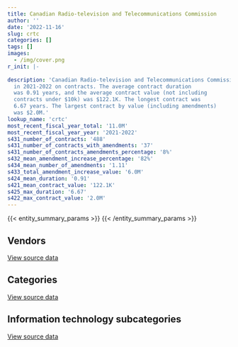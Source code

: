 ```yaml
---
title: Canadian Radio-television and Telecommunications Commission
author: ''
date: '2022-11-16'
slug: crtc
categories: []
tags: []
images:
  - /img/cover.png
r_init: |-
  
description: 'Canadian Radio-television and Telecommunications Commission spent an estimated $11.0M
  in 2021-2022 on contracts. The average contract duration
  was 0.91 years, and the average contract value (not including
  contracts under $10k) was $122.1K. The longest contract was
  6.67 years. The largest contract by value (including amendments)
  was $2.0M.'
lookup_name: 'crtc'
most_recent_fiscal_year_total: '11.0M'
most_recent_fiscal_year_year: '2021-2022'
s431_number_of_contracts: '488'
s431_number_of_contracts_with_amendments: '37'
s431_number_of_contracts_amendments_percentage: '8%'
s432_mean_amendment_increase_percentage: '82%'
s434_mean_number_of_amendments: '1.11'
s433_total_amendment_increase_value: '6.0M'
s424_mean_duration: '0.91'
s421_mean_contract_value: '122.1K'
s425_max_duration: '6.67'
s422_max_contract_value: '2.0M'
---
```


<script src="/rmarkdown-libs/htmlwidgets/htmlwidgets.js"></script>
<link href="/rmarkdown-libs/datatables-css/datatables-crosstalk.css" rel="stylesheet" />
<script src="/rmarkdown-libs/datatables-binding/datatables.js"></script>
<script src="/rmarkdown-libs/jquery/jquery-3.6.0.min.js"></script>
<link href="/rmarkdown-libs/dt-core-bootstrap/css/dataTables.bootstrap.min.css" rel="stylesheet" />
<link href="/rmarkdown-libs/dt-core-bootstrap/css/dataTables.bootstrap.extra.css" rel="stylesheet" />
<script src="/rmarkdown-libs/dt-core-bootstrap/js/jquery.dataTables.min.js"></script>
<script src="/rmarkdown-libs/dt-core-bootstrap/js/dataTables.bootstrap.min.js"></script>
<link href="/rmarkdown-libs/crosstalk/css/crosstalk.min.css" rel="stylesheet" />
<script src="/rmarkdown-libs/crosstalk/js/crosstalk.min.js"></script>
<script src="/rmarkdown-libs/htmlwidgets/htmlwidgets.js"></script>
<link href="/rmarkdown-libs/datatables-css/datatables-crosstalk.css" rel="stylesheet" />
<script src="/rmarkdown-libs/datatables-binding/datatables.js"></script>
<script src="/rmarkdown-libs/jquery/jquery-3.6.0.min.js"></script>
<link href="/rmarkdown-libs/dt-core-bootstrap/css/dataTables.bootstrap.min.css" rel="stylesheet" />
<link href="/rmarkdown-libs/dt-core-bootstrap/css/dataTables.bootstrap.extra.css" rel="stylesheet" />
<script src="/rmarkdown-libs/dt-core-bootstrap/js/jquery.dataTables.min.js"></script>
<script src="/rmarkdown-libs/dt-core-bootstrap/js/dataTables.bootstrap.min.js"></script>
<link href="/rmarkdown-libs/crosstalk/css/crosstalk.min.css" rel="stylesheet" />
<script src="/rmarkdown-libs/crosstalk/js/crosstalk.min.js"></script>
<script src="/rmarkdown-libs/htmlwidgets/htmlwidgets.js"></script>
<link href="/rmarkdown-libs/datatables-css/datatables-crosstalk.css" rel="stylesheet" />
<script src="/rmarkdown-libs/datatables-binding/datatables.js"></script>
<script src="/rmarkdown-libs/jquery/jquery-3.6.0.min.js"></script>
<link href="/rmarkdown-libs/dt-core-bootstrap/css/dataTables.bootstrap.min.css" rel="stylesheet" />
<link href="/rmarkdown-libs/dt-core-bootstrap/css/dataTables.bootstrap.extra.css" rel="stylesheet" />
<script src="/rmarkdown-libs/dt-core-bootstrap/js/jquery.dataTables.min.js"></script>
<script src="/rmarkdown-libs/dt-core-bootstrap/js/dataTables.bootstrap.min.js"></script>
<link href="/rmarkdown-libs/crosstalk/css/crosstalk.min.css" rel="stylesheet" />
<script src="/rmarkdown-libs/crosstalk/js/crosstalk.min.js"></script>

{{< entity_summary_params >}}
{{< /entity_summary_params >}}

## Vendors

<div id="htmlwidget-1" style="width:100%;height:auto;" class="datatables html-widget"></div>
<script type="application/json" data-for="htmlwidget-1">{"x":{"style":"bootstrap","filter":"none","vertical":false,"data":[["<a href=\"/vendors/access_2_networks/\">Access 2 Networks<\/a>","<a href=\"/vendors/act/\">ACT<\/a>","<a href=\"/vendors/advanced_business_interiors/\">Advanced Business Interiors<\/a>","<a href=\"/vendors/advanced_chippewa_technologies/\">Advanced Chippewa Technologies<\/a>","<a href=\"/vendors/applied_electonics/\">Applied Electonics<\/a>","<a href=\"/vendors/blackberry/\">Blackberry<\/a>","<a href=\"/vendors/bmc_software/\">Bmc Software<\/a>","<a href=\"/vendors/bmc_software_canada/\">BMC Software Canada<\/a>","<a href=\"/vendors/cache_computer_consulting/\">Cache Computer Consulting<\/a>","<a href=\"/vendors/cbci_telecom/\">CBCI Telecom<\/a>","<a href=\"/vendors/cdw_canada/\">CDW Canada<\/a>","<a href=\"/vendors/cellebrite/\">Cellebrite<\/a>","<a href=\"/vendors/cision_canada/\">Cision Canada<\/a>","<a href=\"/vendors/cistel_technology/\">Cistel Technology<\/a>","<a href=\"/vendors/conexsys/\">CONEXSYS<\/a>","<a href=\"/vendors/conference_board_of_canada/\">Conference Board of Canada<\/a>","<a href=\"/vendors/cossette_communications/\">Cossette Communications<\/a>","<a href=\"/vendors/csdc_systems/\">CSDC Systems<\/a>","<a href=\"/vendors/dell_computer/\">Dell Computer<\/a>","<a href=\"/vendors/donna_cona/\">Donna Cona<\/a>","<a href=\"/vendors/ekos_research_associates/\">Ekos Research Associates<\/a>","<a href=\"/vendors/environics_research_group/\">Environics Research Group<\/a>","<a href=\"/vendors/excel_human_resources/\">Excel Human Resources<\/a>","<a href=\"/vendors/exit_certified/\">Exit Certified<\/a>","<a href=\"/vendors/fast_forward_french/\">Fast Forward French<\/a>","<a href=\"/vendors/fast_track_staffing/\">Fast Track Staffing<\/a>","<a href=\"/vendors/freebalance/\">FreeBalance<\/a>","<a href=\"/vendors/gartner/\">Gartner<\/a>","<a href=\"/vendors/global_knowledge/\">Global Knowledge<\/a>","<a href=\"/vendors/hewlett_packard/\">Hewlett Packard<\/a>","<a href=\"/vendors/ibm_canada/\">IBM Canada<\/a>","<a href=\"/vendors/ifathom/\">iFathom<\/a>","<a href=\"/vendors/insa/\">INSA<\/a>","<a href=\"/vendors/institute_on_governance/\">Institute On Governance<\/a>","<a href=\"/vendors/international_reporting/\">International Reporting<\/a>","<a href=\"/vendors/ipsos/\">Ipsos<\/a>","<a href=\"/vendors/jumping_elephants/\">Jumping Elephants<\/a>","<a href=\"/vendors/lannick_contract_solutions/\">Lannick Contract Solutions<\/a>","<a href=\"/vendors/lexisnexis_canada/\">LexisNexis Canada<\/a>","<a href=\"/vendors/lionbridge/\">Lionbridge<\/a>","<a href=\"/vendors/lumina_it/\">Lumina IT<\/a>","<a href=\"/vendors/meltwater/\">Meltwater<\/a>","<a href=\"/vendors/microsoft_canada/\">Microsoft Canada<\/a>","<a href=\"/vendors/mindwire_systems/\">Mindwire Systems<\/a>","<a href=\"/vendors/mnp/\">MNP<\/a>","<a href=\"/vendors/national_arts_centre/\">National Arts Centre<\/a>","<a href=\"/vendors/nimble_information_strategies/\">Nimble Information Strategies<\/a>","<a href=\"/vendors/nisha_techonologies/\">Nisha Techonologies<\/a>","<a href=\"/vendors/nitam_solutions/\">Nitam Solutions<\/a>","<a href=\"/vendors/northern_micro/\">Northern Micro<\/a>","<a href=\"/vendors/numeris/\">Numeris<\/a>","<a href=\"/vendors/opentext/\">OpenText<\/a>","<a href=\"/vendors/oproma/\">Oproma<\/a>","<a href=\"/vendors/optiv_canada_federal/\">Optiv Canada Federal<\/a>","<a href=\"/vendors/paladin_group/\">Paladin Group<\/a>","<a href=\"/vendors/pleiad_canada/\">Pleiad Canada<\/a>","<a href=\"/vendors/pricewaterhouse_coopers/\">Pricewaterhouse Coopers<\/a>","<a href=\"/vendors/protak/\">Protak<\/a>","<a href=\"/vendors/protak_consulting_group/\">Protak Consulting Group<\/a>","<a href=\"/vendors/quadbridge/\">Quadbridge<\/a>","<a href=\"/vendors/ricoh/\">Ricoh<\/a>","<a href=\"/vendors/rogers/\">Rogers<\/a>","<a href=\"/vendors/s_p_global_market_intelligence/\">S P Global Market Intelligence<\/a>","<a href=\"/vendors/samson_associes/\">Samson Associes<\/a>","<a href=\"/vendors/softchoice/\">Softchoice<\/a>","<a href=\"/vendors/stiff_sentences/\">Stiff Sentences<\/a>","<a href=\"/vendors/stoneworks_technologies/\">Stoneworks Technologies<\/a>","<a href=\"/vendors/systemscope/\">Systemscope<\/a>","<a href=\"/vendors/telus_canada/\">Telus Canada<\/a>","<a href=\"/vendors/the_ktl_group/\">The KTL Group<\/a>","<a href=\"/vendors/thomson_reuters/\">Thomson Reuters<\/a>","<a href=\"/vendors/toshiba_canada/\">Toshiba Canada<\/a>","<a href=\"/vendors/toyota/\">Toyota<\/a>","<a href=\"/vendors/turtle_island_staffing/\">Turtle Island Staffing<\/a>","<a href=\"/vendors/university_of_ottawa/\">University of Ottawa<\/a>","<a href=\"/vendors/vmware/\">VMware<\/a>"],[27284.21,null,null,28226.62,null,null,null,6564.27,24756.37,70133.5,null,null,5975.95,936080.96,57130.72,65770,19119.6,9294.72,121988.48,null,71617.43,null,287946.78,16950,47130.59,null,null,33248.05,16780.5,1103.86,null,175911.75,null,20000,166914.65,183003.5,22466.75,null,12231.04,304659.36,1815542.22,null,242574.48,null,null,null,8678.4,null,null,474586.86,1010288.79,9602.62,null,null,null,30640.83,13321.09,null,null,20051.32,63365.58,null,null,null,111094.67,23730,248807.41,10170,271759.59,12988.19,12871.4,41494.79,51330.79,6374.56,null,23538.19],[41672.05,null,26984.31,37166.83,null,40620.21,null,6582.26,null,60125.17,null,null,12430,3539629.07,18905.08,null,19594.2,3086.93,null,null,null,null,88196.57,23052,47787.06,null,14569.63,25539.13,23487.18,73210.31,null,null,null,22000,27895.32,17413.94,null,85731.11,12231.04,502785.77,2097982.15,9848.91,null,7333,null,null,null,null,97832.12,458717,465900.82,9655.39,39804,56870.19,null,39321.45,12857.92,null,773647.1,5185.69,158297.19,14381.82,null,null,57434.42,null,18425.72,null,null,7351.81,8887.38,null,null,37076.54,27300,5481.87],[65295.6,22920.8,null,25733.74,32011.88,41436.57,5712.85,1636.57,40000,249411.5,18507.64,8351.26,null,961565.31,null,34555,null,null,958.83,null,null,132160.28,151508.22,null,5322.35,null,46049.97,20108.66,null,118252.07,5506.03,null,4788.78,null,189043.87,106225.06,5663.29,null,null,272912.54,2528621.58,23298.44,null,109305.75,22600,36612,null,11942.27,null,601103.27,890424.64,null,119097.33,18682.98,92363.39,null,1398.42,1378382.39,3273489.83,null,51868.08,27483.58,1411.79,10090.64,19247.38,null,86315.28,null,null,null,null,null,null,null,12600,14553.27],[14988.75,6433.91,null,58895.9,null,6684.42,6359.2,null,null,284359.75,null,1675.75,null,457895.71,null,null,null,null,9067.77,39344.45,null,null,143542.19,null,null,27685,33415.83,61443.11,null,35277.26,7803.25,null,8244.84,null,175096.7,24577.5,32445.96,null,null,329446.27,1470902.99,16711.67,null,72811.09,null,null,null,null,null,null,1151420.01,null,223568.67,22669.86,null,null,15066.89,2123580.62,2340690.39,null,12931.49,27483.58,23230.36,29230.81,26565.89,null,87169.31,null,null,null,null,null,null,null,null,null]],"container":"<table class=\"table table-striped table-hover row-border order-column display\">\n  <thead>\n    <tr>\n      <th>Vendor<\/th>\n      <th>2018-2019<\/th>\n      <th>2019-2020<\/th>\n      <th>2020-2021<\/th>\n      <th>2021-2022<\/th>\n    <\/tr>\n  <\/thead>\n<\/table>","options":{"order":[[4,"desc"]],"pageLength":10,"autoWidth":true,"columnDefs":[{"targets":1,"render":"function(data, type, row, meta) {\n    return type !== 'display' ? data : DTWidget.formatCurrency(data, \"$\", 2, 3, \",\", \".\", true, null);\n  }"},{"targets":2,"render":"function(data, type, row, meta) {\n    return type !== 'display' ? data : DTWidget.formatCurrency(data, \"$\", 2, 3, \",\", \".\", true, null);\n  }"},{"targets":3,"render":"function(data, type, row, meta) {\n    return type !== 'display' ? data : DTWidget.formatCurrency(data, \"$\", 2, 3, \",\", \".\", true, null);\n  }"},{"targets":4,"render":"function(data, type, row, meta) {\n    return type !== 'display' ? data : DTWidget.formatCurrency(data, \"$\", 2, 3, \",\", \".\", true, null);\n  }"},{"width":"16%","targets":[1,2,3,4]},{"className":"dt-right","targets":[1,2,3,4]}],"orderClasses":false}},"evals":["options.columnDefs.0.render","options.columnDefs.1.render","options.columnDefs.2.render","options.columnDefs.3.render"],"jsHooks":[]}</script>
<p class="text-right">
<a href="https://github.com/GoC-Spending/contracts-data/tree/main/data/out/departments/crtc/summary_by_fiscal_year_by_vendor.csv" class="source-data-link btn btn-link">View source data</a>
</p>

## Categories

<div id="htmlwidget-2" style="width:100%;height:auto;" class="datatables html-widget"></div>
<script type="application/json" data-for="htmlwidget-2">{"x":{"style":"bootstrap","filter":"none","vertical":false,"data":[["<a href=\"/categories/facilities_and_construction/\">Facilities and construction<\/a>","<a href=\"/categories/office_management/\">Office management<\/a>","<a href=\"/categories/professional_services/\">Professional services<\/a>","<a href=\"/categories/information_technology/\">Information technology<\/a>","<a href=\"/categories/medical/\">Medical<\/a>","<a href=\"/categories/transportation_and_logistics/\">Transportation and logistics<\/a>","<a href=\"/categories/industrial_products_and_services/\">Industrial products and services<\/a>","<a href=\"/categories/security_and_protection/\">Security and protection<\/a>","<a href=\"/categories/human_capital/\">Human capital<\/a>"],[null,72909.33,1089613.93,6237658.56,null,51330.79,null,null,1435388.26],[23713.59,161714.43,1875025.15,8928372.43,null,null,null,null,1130602.67],[null,null,2232394.13,9937324.98,null,5215.63,15802,92363.39,1336870.74],[null,null,2026387.58,7364763.77,6871.26,5215.63,null,null,1576874.1]],"container":"<table class=\"table table-striped table-hover row-border order-column display\">\n  <thead>\n    <tr>\n      <th>Category<\/th>\n      <th>2018-2019<\/th>\n      <th>2019-2020<\/th>\n      <th>2020-2021<\/th>\n      <th>2021-2022<\/th>\n    <\/tr>\n  <\/thead>\n<\/table>","options":{"order":[[4,"desc"]],"dom":"t","pageLength":30,"autoWidth":true,"columnDefs":[{"targets":1,"render":"function(data, type, row, meta) {\n    return type !== 'display' ? data : DTWidget.formatCurrency(data, \"$\", 2, 3, \",\", \".\", true, null);\n  }"},{"targets":2,"render":"function(data, type, row, meta) {\n    return type !== 'display' ? data : DTWidget.formatCurrency(data, \"$\", 2, 3, \",\", \".\", true, null);\n  }"},{"targets":3,"render":"function(data, type, row, meta) {\n    return type !== 'display' ? data : DTWidget.formatCurrency(data, \"$\", 2, 3, \",\", \".\", true, null);\n  }"},{"targets":4,"render":"function(data, type, row, meta) {\n    return type !== 'display' ? data : DTWidget.formatCurrency(data, \"$\", 2, 3, \",\", \".\", true, null);\n  }"},{"width":"16%","targets":[1,2,3,4]},{"className":"dt-right","targets":[1,2,3,4]}],"orderClasses":false,"lengthMenu":[10,25,30,50,100]}},"evals":["options.columnDefs.0.render","options.columnDefs.1.render","options.columnDefs.2.render","options.columnDefs.3.render"],"jsHooks":[]}</script>
<p class="text-right">
<a href="https://github.com/GoC-Spending/contracts-data/tree/main/data/out/departments/crtc/summary_by_fiscal_year_by_category.csv" class="source-data-link btn btn-link">View source data</a>
</p>
<h2>Information technology subcategories</h2>
<div id="htmlwidget-3" style="width:100%;height:auto;" class="datatables html-widget"></div>
<script type="application/json" data-for="htmlwidget-3">{"x":{"style":"bootstrap","filter":"none","vertical":false,"data":[["<a href=\"/it_subcategories/it_consulting_services/\">IT consulting services<\/a>","<a href=\"/it_subcategories/it_devices_equipment/\">IT devices & equipment<\/a>","<a href=\"/it_subcategories/it_other/\">Other IT (incl. telecommunications)<\/a>","<a href=\"/it_subcategories/it_software_licensing/\">IT software licensing<\/a>"],[3762715.48,784777.04,611856.66,1078309.38],[6954253.78,803329.58,202001.38,968787.69],[6963826.88,337944,321947.17,2313606.92],[5881114.73,35277.26,284359.75,1164012.03]],"container":"<table class=\"table table-striped table-hover row-border order-column display\">\n  <thead>\n    <tr>\n      <th>IT subcategory<\/th>\n      <th>2018-2019<\/th>\n      <th>2019-2020<\/th>\n      <th>2020-2021<\/th>\n      <th>2021-2022<\/th>\n    <\/tr>\n  <\/thead>\n<\/table>","options":{"order":[[4,"desc"]],"dom":"t","pageLength":30,"autoWidth":true,"columnDefs":[{"targets":1,"render":"function(data, type, row, meta) {\n    return type !== 'display' ? data : DTWidget.formatCurrency(data, \"$\", 2, 3, \",\", \".\", true, null);\n  }"},{"targets":2,"render":"function(data, type, row, meta) {\n    return type !== 'display' ? data : DTWidget.formatCurrency(data, \"$\", 2, 3, \",\", \".\", true, null);\n  }"},{"targets":3,"render":"function(data, type, row, meta) {\n    return type !== 'display' ? data : DTWidget.formatCurrency(data, \"$\", 2, 3, \",\", \".\", true, null);\n  }"},{"targets":4,"render":"function(data, type, row, meta) {\n    return type !== 'display' ? data : DTWidget.formatCurrency(data, \"$\", 2, 3, \",\", \".\", true, null);\n  }"},{"width":"16%","targets":[1,2,3,4]},{"className":"dt-right","targets":[1,2,3,4]}],"orderClasses":false,"lengthMenu":[10,25,30,50,100]}},"evals":["options.columnDefs.0.render","options.columnDefs.1.render","options.columnDefs.2.render","options.columnDefs.3.render"],"jsHooks":[]}</script>
<p class="text-right">
<a href="https://github.com/GoC-Spending/contracts-data/tree/main/data/out/departments/crtc/summary_by_fiscal_year_by_it_subcategory.csv" class="source-data-link btn btn-link">View source data</a>
</p>

